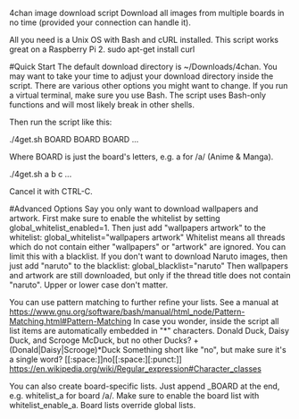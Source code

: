 4chan image download script
Download all images from multiple boards in no time (provided your connection can handle it).

All you need is a Unix OS with Bash and cURL installed.
This script works great on a Raspberry Pi 2.
sudo apt-get install curl

#Quick Start
The default download directory is ~/Downloads/4chan.
You may want to take your time to adjust your download directory inside the script. There are various other options you might want to change.
If you run a virtual terminal, make sure you use Bash. The script uses Bash-only functions and will most likely break in other shells.

Then run the script like this:

./4get.sh BOARD BOARD BOARD ...

Where BOARD is just the board's letters, e.g. a for /a/ (Anime & Manga).

./4get.sh a b c ...

Cancel it with CTRL-C.

#Advanced Options
Say you only want to download wallpapers and artwork. First make sure to enable the whitelist by setting global_whitelist_enabled=1. Then just add "wallpapers artwork" to the whitelist:
global_whitelist="wallpapers artwork"
Whitelist means all threads which do not contain either "wallpapers" or "artwork" are ignored.
You can limit this with a blacklist. If you don't want to download Naruto images, then just add "naruto" to the blacklist:
global_blacklist="naruto"
Then wallpapers and artwork are still downloaded, but only if the thread title does not contain "naruto".
Upper or lower case don't matter.

You can use pattern matching to further refine your lists. See a manual at
https://www.gnu.org/software/bash/manual/html_node/Pattern-Matching.html#Pattern-Matching
In case you wonder, inside the script all list items are automatically embedded in "*" characters.
Donald Duck, Daisy Duck, and Scrooge McDuck, but no other Ducks?
+(Donald|Daisy|Scrooge)*Duck
Something short like "no", but make sure it's a single word?
[[:space:]]no[[:space:][:punct:]]
https://en.wikipedia.org/wiki/Regular_expression#Character_classes

You can also create board-specific lists. Just append _BOARD at the end, e.g. whitelist_a for board /a/.
Make sure to enable the board list with whitelist_enable_a.
Board lists override global lists.
